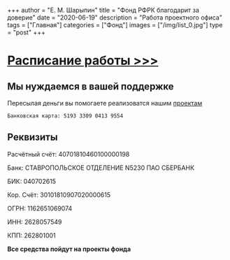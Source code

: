 +++
author = "Е. М. Шарыпин"
title = "Фонд РФРК благодарит за доверие"
date = "2020-06-19"
description = "Работа проектного офиса"
tags = ["Главная"]
categories = ["Фонд"]
images = ["/img/list_0.jpg"]
type = "post"
+++

# [Расписание работы >>>](/blog/raspisanie/)

## Мы нуждаемся в вашей поддержке

Пересылая деньги вы помогаете реализоватся нашим [проектам](/categories/)

`Банковская карта: 5193 3309 0413 9554`

## Реквизиты

Расчётный счёт: 40701810460100000198

Банк: СТАВРОПОЛЬСКОЕ ОТДЕЛЕНИЕ N5230 ПАО СБЕРБАНК

БИК: 040702615

Кор. Cчёт: 30101810907020000615

ОГРН: 1162651069074

ИНН: 2628057549

КПП: 262801001

**Все средства пойдут на проекты фонда**
